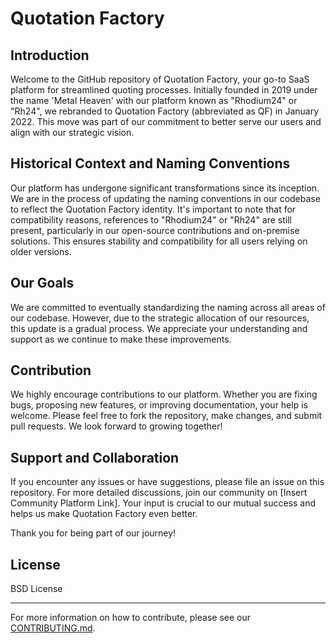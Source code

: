 # Quotation Factory

## Introduction

Welcome to the GitHub repository of Quotation Factory, your go-to SaaS platform for streamlined quoting processes. Initially founded in 2019 under the name 'Metal Heaven' with our platform known as "Rhodium24" or "Rh24", we rebranded to Quotation Factory (abbreviated as QF) in January 2022. This move was part of our commitment to better serve our users and align with our strategic vision.

## Historical Context and Naming Conventions

Our platform has undergone significant transformations since its inception. We are in the process of updating the naming conventions in our codebase to reflect the Quotation Factory identity. It's important to note that for compatibility reasons, references to "Rhodium24" or "Rh24" are still present, particularly in our open-source contributions and on-premise solutions. This ensures stability and compatibility for all users relying on older versions.

## Our Goals

We are committed to eventually standardizing the naming across all areas of our codebase. However, due to the strategic allocation of our resources, this update is a gradual process. We appreciate your understanding and support as we continue to make these improvements.

## Contribution

We highly encourage contributions to our platform. Whether you are fixing bugs, proposing new features, or improving documentation, your help is welcome. Please feel free to fork the repository, make changes, and submit pull requests. We look forward to growing together!

## Support and Collaboration

If you encounter any issues or have suggestions, please file an issue on this repository. For more detailed discussions, join our community on [Insert Community Platform Link]. Your input is crucial to our mutual success and helps us make Quotation Factory even better.

Thank you for being part of our journey!

## License

BSD License

---

For more information on how to contribute, please see our [CONTRIBUTING.md](CONTRIBUTING.md).
